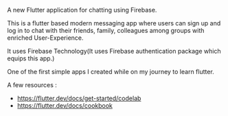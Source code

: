 A new Flutter application for chatting using Firebase.

This is a flutter based modern messaging app where users can sign up and log in to chat with their friends, family, colleagues among groups with enriched User-Experience.

It uses Firebase Technology(It uses  Firebase authentication package which equips this app.)

One of the first simple apps I created while on my journey to learn flutter.


A few resources :
- https://flutter.dev/docs/get-started/codelab
- https://flutter.dev/docs/cookbook

